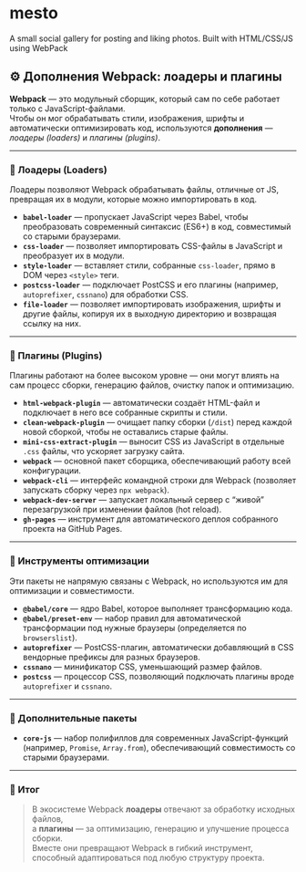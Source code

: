# mesto
A small social gallery for posting and liking photos. Built with HTML/CSS/JS using WebPack

## ⚙️ Дополнения Webpack: лоадеры и плагины

**Webpack** — это модульный сборщик, который сам по себе работает только с JavaScript-файлами.  
Чтобы он мог обрабатывать стили, изображения, шрифты и автоматически оптимизировать код, используются **дополнения** — *лоадеры (loaders)* и *плагины (plugins)*.

---

### 🔹 Лоадеры (Loaders)

Лоадеры позволяют Webpack обрабатывать файлы, отличные от JS, превращая их в модули, которые можно импортировать в код.

- **`babel-loader`** — пропускает JavaScript через Babel, чтобы преобразовать современный синтаксис (ES6+) в код, совместимый со старыми браузерами.  
- **`css-loader`** — позволяет импортировать CSS-файлы в JavaScript и преобразует их в модули.  
- **`style-loader`** — вставляет стили, собранные `css-loader`, прямо в DOM через `<style>` теги.  
- **`postcss-loader`** — подключает PostCSS и его плагины (например, `autoprefixer`, `cssnano`) для обработки CSS.  
- **`file-loader`** — позволяет импортировать изображения, шрифты и другие файлы, копируя их в выходную директорию и возвращая ссылку на них.  

---

### 🔹 Плагины (Plugins)

Плагины работают на более высоком уровне — они могут влиять на сам процесс сборки, генерацию файлов, очистку папок и оптимизацию.

- **`html-webpack-plugin`** — автоматически создаёт HTML-файл и подключает в него все собранные скрипты и стили.  
- **`clean-webpack-plugin`** — очищает папку сборки (`/dist`) перед каждой новой сборкой, чтобы не оставались старые файлы.  
- **`mini-css-extract-plugin`** — выносит CSS из JavaScript в отдельные `.css` файлы, что ускоряет загрузку сайта.  
- **`webpack`** — основной пакет сборщика, обеспечивающий работу всей конфигурации.  
- **`webpack-cli`** — интерфейс командной строки для Webpack (позволяет запускать сборку через `npx webpack`).  
- **`webpack-dev-server`** — запускает локальный сервер с “живой” перезагрузкой при изменении файлов (hot reload).  
- **`gh-pages`** — инструмент для автоматического деплоя собранного проекта на GitHub Pages.  

---

### 🔹 Инструменты оптимизации

Эти пакеты не напрямую связаны с Webpack, но используются им для оптимизации и совместимости.

- **`@babel/core`** — ядро Babel, которое выполняет трансформацию кода.  
- **`@babel/preset-env`** — набор правил для автоматической трансформации под нужные браузеры (определяется по `browserslist`).  
- **`autoprefixer`** — PostCSS-плагин, автоматически добавляющий в CSS вендорные префиксы для разных браузеров.  
- **`cssnano`** — минификатор CSS, уменьшающий размер файлов.  
- **`postcss`** — процессор CSS, позволяющий подключать плагины вроде `autoprefixer` и `cssnano`.  

---

### 🔹 Дополнительные пакеты

- **`core-js`** — набор полифиллов для современных JavaScript-функций (например, `Promise`, `Array.from`), обеспечивающий совместимость со старыми браузерами.

---

### 🧩 Итог

> В экосистеме Webpack **лоадеры** отвечают за обработку исходных файлов,  
> а **плагины** — за оптимизацию, генерацию и улучшение процесса сборки.  
> Вместе они превращают Webpack в гибкий инструмент, способный адаптироваться под любую структуру проекта.

